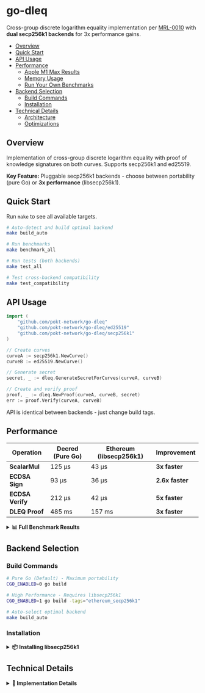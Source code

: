 # go-dleq <!-- omit in toc -->

Cross-group discrete logarithm equality implementation per [MRL-0010](https://www.getmonero.org/resources/research-lab/pubs/MRL-0010.pdf) with **dual secp256k1 backends** for 3x performance gains.

- [Overview](#overview)
- [Quick Start](#quick-start)
- [API Usage](#api-usage)
- [Performance](#performance)
  - [Apple M1 Max Results](#apple-m1-max-results)
  - [Memory Usage](#memory-usage)
  - [Run Your Own Benchmarks](#run-your-own-benchmarks)
- [Backend Selection](#backend-selection)
  - [Build Commands](#build-commands)
  - [Installation](#installation)
- [Technical Details](#technical-details)
  - [Architecture](#architecture)
  - [Optimizations](#optimizations)

## Overview

Implementation of cross-group discrete logarithm equality with proof of knowledge signatures on both curves. Supports secp256k1 and ed25519.

**Key Feature:** Pluggable secp256k1 backends - choose between portability (pure Go) or **3x performance** (libsecp256k1).

## Quick Start

Run `make` to see all available targets.

```bash
# Auto-detect and build optimal backend
make build_auto

# Run benchmarks
make benchmark_all

# Run tests (both backends)
make test_all

# Test cross-backend compatibility
make test_compatibility
```

## API Usage

```go
import (
    "github.com/pokt-network/go-dleq"
    "github.com/pokt-network/go-dleq/ed25519"
    "github.com/pokt-network/go-dleq/secp256k1"
)

// Create curves
curveA := secp256k1.NewCurve()
curveB := ed25519.NewCurve()

// Generate secret
secret, _ := dleq.GenerateSecretForCurves(curveA, curveB)

// Create and verify proof
proof, _ := dleq.NewProof(curveA, curveB, secret)
err := proof.Verify(curveA, curveB)
```

API is identical between backends - just change build tags.

## Performance

| Operation        | Decred (Pure Go) | Ethereum (libsecp256k1) | **Improvement** |
| ---------------- | ---------------- | ----------------------- | --------------- |
| **ScalarMul**    | 125 μs           | 43 μs                   | **3x faster**   |
| **ECDSA Sign**   | 93 μs            | 36 μs                   | **2.6x faster** |
| **ECDSA Verify** | 212 μs           | 42 μs                   | **5x faster**   |
| **DLEQ Proof**   | 485 ms           | 157 ms                  | **3x faster**   |

<details>
<summary><b>📊 Full Benchmark Results</b></summary>

### Apple M1 Max Results

| Operation               | Decred | Ethereum | Improvement |
| ----------------------- | ------ | -------- | ----------- |
| ScalarBaseMul           | 36 μs  | 43 μs    | Similar     |
| ScalarMul               | 125 μs | 43 μs    | 3.0x faster |
| Sign                    | 93 μs  | 36 μs    | 2.6x faster |
| Verify                  | 212 μs | 42 μs    | 5.0x faster |
| DLEQ Proof Generation   | 485 ms | 157 ms   | 3.1x faster |
| DLEQ Proof Verification | 413 ms | 131 ms   | 3.2x faster |
| Parallel ScalarMul      | 18 μs  | 6 μs     | 3.0x faster |

### Memory Usage

- **Decred:** 136 B/op, 2 allocations
- **Ethereum:** 328 B/op, 8 allocations (optimized with sync.Pool)

### Run Your Own Benchmarks

```bash
make benchmark_all              # Full comparison
go run cmd/benchmark/main.go -compare -duration=10s
```

</details>

## Backend Selection

### Build Commands

```bash
# Pure Go (Default) - Maximum portability
CGO_ENABLED=0 go build

# High Performance - Requires libsecp256k1
CGO_ENABLED=1 go build -tags="ethereum_secp256k1"

# Auto-select optimal backend
make build_auto
```

### Installation

<details>
<summary><b>📦 Installing libsecp256k1</b></summary>

**macOS:**

```bash
brew install libsecp256k1
```

**Ubuntu/Debian:**

```bash
sudo apt install libsecp256k1-dev
```

**Alpine:**

```bash
apk add libsecp256k1-dev
```

</details>

## Technical Details

<details>
<summary><b>🔧 Implementation Details</b></summary>

### Architecture

- **Backend selection:** Build-time via tags (not runtime)
- **Files:**
  - `secp256k1/curve_decred.go` - Pure Go implementation
  - `secp256k1/curve_ethereum.go` - libsecp256k1 wrapper (build tag: `ethereum_secp256k1`)
  - `secp256k1/curve_ethereum_pooling.go` - Memory optimization pools for Ethereum backend

### Optimizations

The Ethereum backend replaces critical operations:

| Decred (Pure Go)                   | Ethereum (libsecp256k1)              |
| ---------------------------------- | ------------------------------------ |
| `secp256k1.ScalarMultNonConst`     | `ethsecp256k1.S256().ScalarMult`     |
| `secp256k1.ScalarBaseMultNonConst` | `ethsecp256k1.S256().ScalarBaseMult` |
| `ecdsa.SignASN1`                   | `ethsecp256k1.Sign`                  |
| `ecdsa.VerifyASN1`                 | `ethsecp256k1.VerifySignature`       |

</details>
